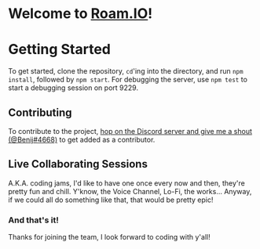 # Welcome to [Roam.IO](https://roamio.abstractjs.com)!

# Getting Started

To get started, clone the repository, `cd`'ing into the directory, and run `npm install`, followed by `npm start`. For debugging the server, use `npm test` to start a debugging session on port 9229.
## Contributing
To contribute to the project, [hop on the Discord server and give me a shout (@Benij#4668)](https://discord.gg/YMyBGV6) to get added as a contributor.
## Live Collaborating Sessions
A.K.A. coding jams, I'd like to have one once every now and then, they're pretty fun and chill. Y'know, the Voice Channel, Lo-Fi, the works... Anyway, if we could all do something like that, that would be pretty epic!
### And that's it!
Thanks for joining the team, I look forward to coding with y'all!
